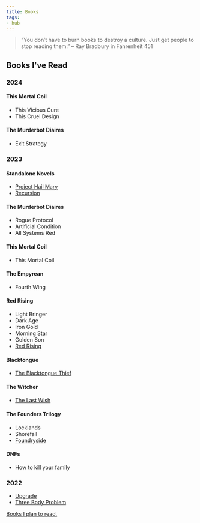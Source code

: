```yaml
---
title: Books
tags:
- hub
---
```


> “You don’t have to burn books to destroy a culture. Just get people to stop reading them.” – Ray Bradbury in Fahrenheit 451

## Books I've Read

### 2024

#### This Mortal Coil

- This Vicious Cure
- This Cruel Design

#### The Murderbot Diaires

- Exit Strategy

### 2023

#### Standalone Novels

- [Project Hail Mary](hyqv-book-project-hail-mary.md)
- [Recursion](5zru-book-recursion.md)

#### The Murderbot Diaires

- Rogue Protocol
- Artificial Condition
- All Systems Red

#### This Mortal Coil

- This Mortal Coil

#### The Empyrean

- Fourth Wing

#### Red Rising

- Light Bringer
- Dark Age
- Iron Gold
- Morning Star
- Golden Son
- [Red Rising](jhb5-book-red-rising.md)

#### Blacktongue

- [The Blacktongue Thief](92vv-book-the-blacktongue-thief.md)

#### The Witcher

- [The Last Wish](2vjy-book-the-last-wish.md)

#### The Founders Trilogy

- Locklands
- Shorefall
- [Foundryside](4x3x-book-foundryside.md)

#### DNFs

- How to kill your family

### 2022

- [Upgrade](6lcm-book-upgrade.md)
- [Three Body Problem](74u3-book-three-body-problem.md)

<!-- [Books I plan to read.](https://www.goodreads.com/review/list/161626394-daylin-morgan?shelf=to-read) -->
[Books I plan to read.](https://app.thestorygraph.com/to-read/daylinmorgan)
